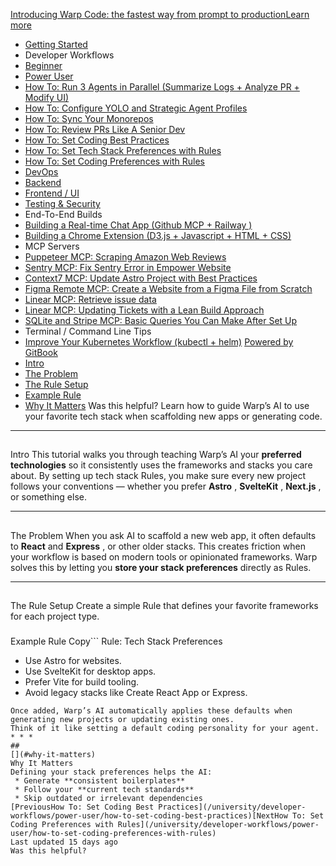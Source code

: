 [Introducing Warp Code: the fastest way from prompt to productionLearn more ](https://www.warp.dev/blog/introducing-warp-code-prompt-to-prod)
 * [Getting Started](/university)
 * Developer Workflows
 * [Beginner](/university/developer-workflows/beginner)
 * [Power User](/university/developer-workflows/power-user)
 * [How To: Run 3 Agents in Parallel (Summarize Logs + Analyze PR + Modify UI)](/university/developer-workflows/power-user/how-to-run-3-agents-in-parallel-summarize-logs-+-analyze-pr-+-modify-ui)
 * [How To: Configure YOLO and Strategic Agent Profiles](/university/developer-workflows/power-user/how-to-configure-yolo-and-strategic-agent-profiles)
 * [How To: Sync Your Monorepos](/university/developer-workflows/power-user/how-to-sync-your-monorepos)
 * [How To: Review PRs Like A Senior Dev](/university/developer-workflows/power-user/how-to-review-prs-like-a-senior-dev)
 * [How To: Set Coding Best Practices](/university/developer-workflows/power-user/how-to-set-coding-best-practices)
 * [How To: Set Tech Stack Preferences with Rules](/university/developer-workflows/power-user/how-to-set-tech-stack-preferences-with-rules)
 * [How To: Set Coding Preferences with Rules](/university/developer-workflows/power-user/how-to-set-coding-preferences-with-rules)
 * [DevOps](/university/developer-workflows/devops)
 * [Backend](/university/developer-workflows/backend)
 * [Frontend / UI](/university/developer-workflows/frontend-ui)
 * [Testing & Security](/university/developer-workflows/testing-and-security)
 * End-To-End Builds
 * [Building a Real-time Chat App (Github MCP + Railway )](/university/end-to-end-builds/building-a-real-time-chat-app-github-mcp-+-railway)
 * [Building a Chrome Extension (D3.js + Javascript + HTML + CSS)](/university/end-to-end-builds/building-a-chrome-extension-d3.js-+-javascript-+-html-+-css)
 * MCP Servers
 * [Puppeteer MCP: Scraping Amazon Web Reviews ](/university/mcp-servers/puppeteer-mcp-scraping-amazon-web-reviews)
 * [Sentry MCP: Fix Sentry Error in Empower Website](/university/mcp-servers/sentry-mcp-fix-sentry-error-in-empower-website)
 * [Context7 MCP: Update Astro Project with Best Practices](/university/mcp-servers/context7-mcp-update-astro-project-with-best-practices)
 * [Figma Remote MCP: Create a Website from a Figma File from Scratch](/university/mcp-servers/figma-remote-mcp-create-a-website-from-a-figma-file-from-scratch)
 * [Linear MCP: Retrieve issue data](/university/mcp-servers/linear-mcp-retrieve-issue-data)
 * [Linear MCP: Updating Tickets with a Lean Build Approach](/university/mcp-servers/linear-mcp-updating-tickets-with-a-lean-build-approach)
 * [SQLite and Stripe MCP: Basic Queries You Can Make After Set Up](/university/mcp-servers/sqlite-and-stripe-mcp-basic-queries-you-can-make-after-set-up)
 * Terminal / Command Line Tips
 * [Improve Your Kubernetes Workflow (kubectl + helm)](/university/terminal-command-line-tips/improve-your-kubernetes-workflow-kubectl-+-helm)
[Powered by GitBook](https://www.gitbook.com/?utm_source=content&utm_medium=trademark&utm_campaign=c5dAwvMCRiTxUOdDicqy)
 * [Intro](#intro)
 * [The Problem](#the-problem)
 * [The Rule Setup](#the-rule-setup)
 * [Example Rule](#example-rule)
 * [Why It Matters](#why-it-matters)
Was this helpful?
Learn how to guide Warp’s AI to use your favorite tech stack when scaffolding new apps or generating code.
* * *
## 
[](#intro)
Intro
This tutorial walks you through teaching Warp’s AI your **preferred technologies** so it consistently uses the frameworks and stacks you care about.
By setting up tech stack Rules, you make sure every new project follows your conventions — whether you prefer **Astro** , **SvelteKit** , **Next.js** , or something else.
* * *
## 
[](#the-problem)
The Problem
When you ask AI to scaffold a new web app, it often defaults to **React** and **Express** , or other older stacks. This creates friction when your workflow is based on modern tools or opinionated frameworks.
Warp solves this by letting you **store your stack preferences** directly as Rules.
* * *
## 
[](#the-rule-setup)
The Rule Setup
Create a simple Rule that defines your favorite frameworks for each project type.
### 
[](#example-rule)
Example Rule
Copy```
Rule: Tech Stack Preferences
- Use Astro for websites.
- Use SvelteKit for desktop apps.
- Prefer Vite for build tooling.
- Avoid legacy stacks like Create React App or Express.
```
Once added, Warp’s AI automatically applies these defaults when generating new projects or updating existing ones.
Think of it like setting a default coding personality for your agent.
* * *
## 
[](#why-it-matters)
Why It Matters
Defining your stack preferences helps the AI:
 * Generate **consistent boilerplates**
 * Follow your **current tech standards**
 * Skip outdated or irrelevant dependencies
[PreviousHow To: Set Coding Best Practices](/university/developer-workflows/power-user/how-to-set-coding-best-practices)[NextHow To: Set Coding Preferences with Rules](/university/developer-workflows/power-user/how-to-set-coding-preferences-with-rules)
Last updated 15 days ago
Was this helpful?